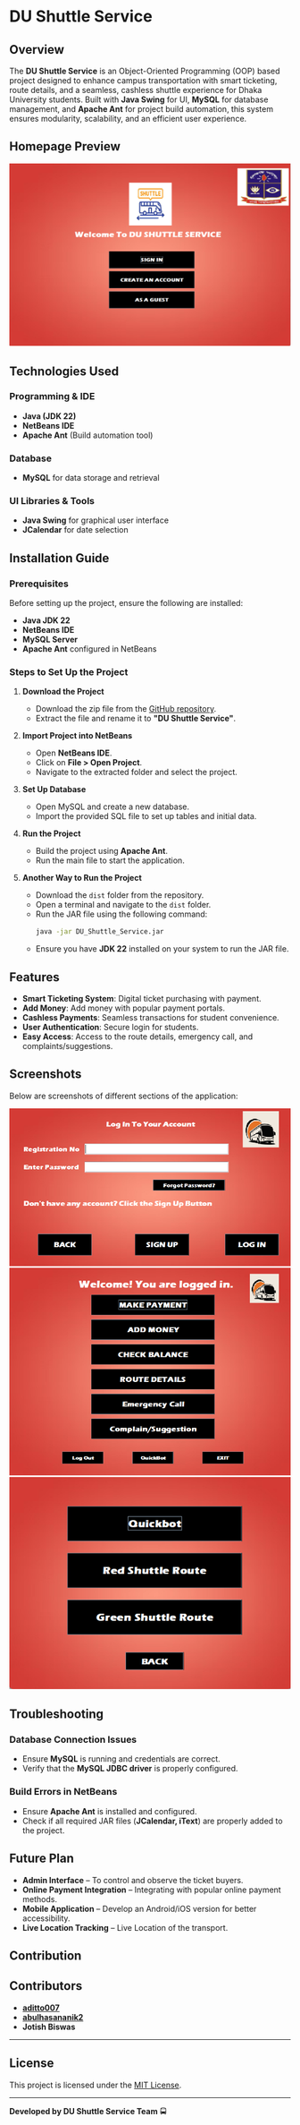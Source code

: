 # DU Shuttle Service

## Overview
The **DU Shuttle Service** is an Object-Oriented Programming (OOP) based project designed to enhance campus transportation with smart ticketing, route details, and a seamless, cashless shuttle experience for Dhaka University students. Built with **Java Swing** for UI, **MySQL** for database management, and **Apache Ant** for project build automation, this system ensures modularity, scalability, and an efficient user experience.

## Homepage Preview
![DU Shuttle Service Start Page](src/visuals/StartPage.png)

## Technologies Used
### Programming & IDE
- **Java (JDK 22)**
- **NetBeans IDE**
- **Apache Ant** (Build automation tool)

### Database
- **MySQL** for data storage and retrieval

### UI Libraries & Tools
- **Java Swing** for graphical user interface
- **JCalendar** for date selection

## Installation Guide

### Prerequisites
Before setting up the project, ensure the following are installed:
- **Java JDK 22**
- **NetBeans IDE**
- **MySQL Server**
- **Apache Ant** configured in NetBeans

### Steps to Set Up the Project
1. **Download the Project**
   - Download the zip file from the [GitHub repository](your-github-repo-link-here).
   - Extract the file and rename it to **"DU Shuttle Service"**.

2. **Import Project into NetBeans**
   - Open **NetBeans IDE**.
   - Click on **File > Open Project**.
   - Navigate to the extracted folder and select the project.

3. **Set Up Database**
   - Open MySQL and create a new database.
   - Import the provided SQL file to set up tables and initial data.
   
4. **Run the Project**
   - Build the project using **Apache Ant**.
   - Run the main file to start the application.
5. **Another Way to Run the Project**
   - Download the `dist` folder from the repository.
   - Open a terminal and navigate to the `dist` folder.
   - Run the JAR file using the following command:
     ```sh
     java -jar DU_Shuttle_Service.jar
     ```
   - Ensure you have **JDK 22** installed on your system to run the JAR file.     

## Features
- **Smart Ticketing System**: Digital ticket purchasing with payment.
- **Add Money**: Add money with popular payment portals.
- **Cashless Payments**: Seamless transactions for student convenience.
- **User Authentication**: Secure login for students.
- **Easy Access**: Access to the route details, emergency call, and complaints/suggestions.
## Screenshots
Below are screenshots of different sections of the application:

![Login Page](src/visuals/Login.png)
![Profile](src/visuals/Profile.png)
![Guest Page](src/visuals/Guest.png)
## Troubleshooting
### Database Connection Issues
- Ensure **MySQL** is running and credentials are correct.
- Verify that the **MySQL JDBC driver** is properly configured.

### Build Errors in NetBeans
- Ensure **Apache Ant** is installed and configured.
- Check if all required JAR files (**JCalendar, iText**) are properly added to the project.

## Future Plan
- **Admin Interface** – To control and observe the ticket buyers.
- **Online Payment Integration** – Integrating with popular online payment methods.
- **Mobile Application** – Develop an Android/iOS version for better accessibility.
- **Live Location Tracking** – Live Location of the transport.
## Contribution
## Contributors
- **[aditto007](https://github.com/aditto007)**
- **[abulhasananik2](https://github.com/abulhasananik2)**
- **Jotish Biswas**
---

## License
This project is licensed under the [MIT License](LICENSE).

---
**Developed by DU Shuttle Service Team** 🚍
